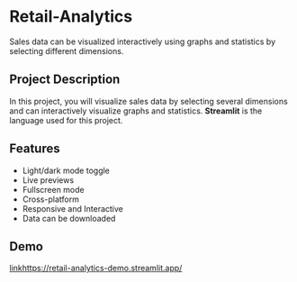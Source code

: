 # Retail-Analytics
Sales data can be visualized interactively using graphs and statistics by selecting different dimensions.

## Project Description
In this project, you will visualize sales data by selecting several dimensions and can interactively visualize graphs and statistics. **Streamlit** is the language used for this project.
## Features

- Light/dark mode toggle
- Live previews
- Fullscreen mode
- Cross-platform
- Responsive and Interactive
- Data can be downloaded



## Demo

[link](https://retail-analytics-demo.streamlit.app/)https://retail-analytics-demo.streamlit.app/
